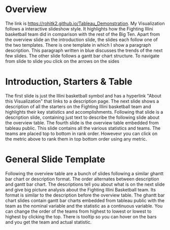 # Overview
The link is https://rohitk2.github.io/Tableau_Demonstration.
My Visualization follows a interactive slideshow style. It highlights how the Fighting Illini basketball team did in comparison with the rest of the Big Ten. Apart from the overview slide an the introduction slide, the slides each follow one of the two templates. There is one template in which I show a paragraph description. This paragraph written in blue discusses the trends of the next few slides. The other slide follows a gantt bar chart structure. To navigate from slide to slide you click on the arrows on the sides

# Introduction, Starters & Table
The first slide is just the Illini basketball symbol and has a hyperlink "About this Visualization" that links to a description page. The next slide shows a description of all the starters on the Fighting Illini basketball team and highlights their key statistics and accomplishments. Following that slide is a description slide, containing just text to describe the following slide about the overview table. The fourth slide is the overview table embedded from tableau public. This slide contains all the various statistics and teams. The teams are placed top to bottom in rank order. Howevevr you can click on the metric above to rank them in top bottom order using any metric.

# General Slide Template
Following the overview table are a bunch of slides following a similar ghantt bar chart or description format. The order alternates between description and gantt bar chart. The descriptions tell you about what is on the next slide and give big picture analysis about the Fighting Illini Basketball team. Its format is similar to the description before the overview table. The ghantt bar chart slides contain gantt bar charts embedded from tableau public with the team as the nominal variable and the statistic as a continuous variable. You can change the order of the teams from highest to lowest or lowest to highest by clicking the top. There is tooltip so you can hover on the bars and you get the team and actual statistic.


